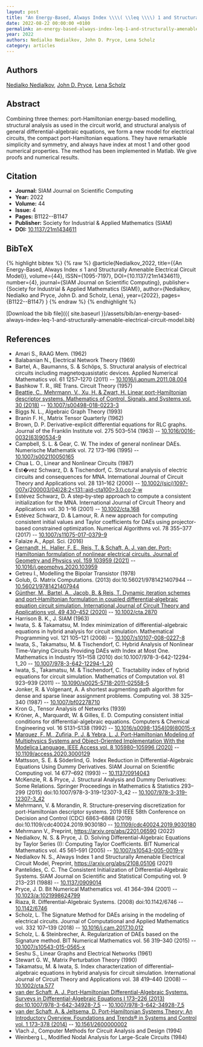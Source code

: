 ```yaml
---
layout: post
title: "An Energy-Based, Always Index \\\\( \\leq \\\\) 1 and Structurally Amenable Electrical Circuit Model"
date: 2022-08-22 00:00:00 +0100
permalink: an-energy-based-always-index-leq-1-and-structurally-amenable-electrical-circuit-model
year: 2022
authors: Nedialko Nedialkov, John D. Pryce, Lena Scholz
category: articles
---
```

 
## Authors
[Nedialko Nedialkov](authors/nedialko-nedialkov), [John D. Pryce](authors/john-d-pryce), [Lena Scholz](authors/lena-scholz)
 
## Abstract
Combining three themes: port-Hamiltonian energy-based modelling, structural analysis as used in the circuit world, and structural analysis of general differential-algebraic equations, we form a new model for electrical circuits, the compact port-Hamiltonian equations. They have remarkable simplicity and symmetry, and always have index at most 1 and other good numerical properties. The method has been implemented in Matlab. We give proofs and numerical results.
 
## Citation
- **Journal:** SIAM Journal on Scientific Computing
- **Year:** 2022
- **Volume:** 44
- **Issue:** 4
- **Pages:** B1122--B1147
- **Publisher:** Society for Industrial & Applied Mathematics (SIAM)
- **DOI:** [10.1137/21m1434611](https://doi.org/10.1137/21m1434611)
 
## BibTeX
{% highlight bibtex %}
{% raw %}
@article{Nedialkov_2022,
  title={{An Energy-Based, Always Index $\leq$ 1 and Structurally Amenable Electrical Circuit Model}},
  volume={44},
  ISSN={1095-7197},
  DOI={10.1137/21m1434611},
  number={4},
  journal={SIAM Journal on Scientific Computing},
  publisher={Society for Industrial & Applied Mathematics (SIAM)},
  author={Nedialkov, Nedialko and Pryce, John D. and Scholz, Lena},
  year={2022},
  pages={B1122--B1147}
}
{% endraw %}
{% endhighlight %}
 
[Download the bib file]({{ site.baseurl }}/assets/bib/an-energy-based-always-index-leq-1-and-structurally-amenable-electrical-circuit-model.bib)
 
## References
- Amari S., RAAG Mem. (1962)
- Balabanian N., Electrical Network Theory (1969)
- Bartel, A., Baumanns, S. & Schöps, S. Structural analysis of electrical circuits including magnetoquasistatic devices. Applied Numerical Mathematics vol. 61 1257–1270 (2011) -- [10.1016/j.apnum.2011.08.004](https://doi.org/10.1016/j.apnum.2011.08.004)
- Bashkow T. R., IRE Trans. Circuit Theory (1957)
- [Beattie, C., Mehrmann, V., Xu, H. & Zwart, H. Linear port-Hamiltonian descriptor systems. Mathematics of Control, Signals, and Systems vol. 30 (2018)](linear-port-hamiltonian-descriptor-systems) -- [10.1007/s00498-018-0223-3](https://doi.org/10.1007/s00498-018-0223-3)
- Biggs N. L., Algebraic Graph Theory (1993)
- Branin F. H., Matrix Tensor Quarterly (1962)
- Brown, D. P. Derivative-explicit differential equations for RLC graphs. Journal of the Franklin Institute vol. 275 503–514 (1963) -- [10.1016/0016-0032(63)90534-9](https://doi.org/10.1016/0016-0032(63)90534-9)
- Campbell, S. L. & Gear, C. W. The index of general nonlinear DAEs. Numerische Mathematik vol. 72 173–196 (1995) -- [10.1007/s002110050165](https://doi.org/10.1007/s002110050165)
- Chua L. O., Linear and Nonlinear Circuits (1987)
- Est�vez Schwarz, D. & Tischendorf, C. Structural analysis of electric circuits and consequences for MNA. International Journal of Circuit Theory and Applications vol. 28 131–162 (2000) -- [10.1002/(sici)1097-007x(200003/04)28:2<131::aid-cta100>3.0.co;2-w](https://doi.org/10.1002/(sici)1097-007x(200003/04)28:2<131::aid-cta100>3.0.co;2-w)
- Estévez Schwarz, D. A step‐by‐step approach to compute a consistent initialization for the MNA. International Journal of Circuit Theory and Applications vol. 30 1–16 (2001) -- [10.1002/cta.168](https://doi.org/10.1002/cta.168)
- Estévez Schwarz, D. & Lamour, R. A new approach for computing consistent initial values and Taylor coefficients for DAEs using projector-based constrained optimization. Numerical Algorithms vol. 78 355–377 (2017) -- [10.1007/s11075-017-0379-9](https://doi.org/10.1007/s11075-017-0379-9)
- Falaize A., Appl. Sci. (2016)
- [Gernandt, H., Haller, F. E., Reis, T. & Schaft, A. J. van der. Port-Hamiltonian formulation of nonlinear electrical circuits. Journal of Geometry and Physics vol. 159 103959 (2021)](port-hamiltonian-formulation-of-nonlinear-electrical-circuits) -- [10.1016/j.geomphys.2020.103959](https://doi.org/10.1016/j.geomphys.2020.103959)
- Getreu I., Modelling the Bipolar Transistor (1978)
- Golub, G. Matrix Computations. (2013) doi:10.56021/9781421407944 -- [10.56021/9781421407944](https://doi.org/10.56021/9781421407944)
- [Günther, M., Bartel, A., Jacob, B. & Reis, T. Dynamic iteration schemes and port‐Hamiltonian formulation in coupled differential‐algebraic equation circuit simulation. International Journal of Circuit Theory and Applications vol. 49 430–452 (2020)](dynamic-iteration-schemes-and-port-hamiltonian-formulation-in-coupled-differential-algebraic-equation-circuit-simulation) -- [10.1002/cta.2870](https://doi.org/10.1002/cta.2870)
- Harrison B. K., J. SIAM (1963)
- Iwata, S. & Takamatsu, M. Index minimization of differential-algebraic equations in hybrid analysis for circuit simulation. Mathematical Programming vol. 121 105–121 (2008) -- [10.1007/s10107-008-0227-8](https://doi.org/10.1007/s10107-008-0227-8)
- Iwata, S., Takamatsu, M. & Tischendorf, C. Hybrid Analysis of Nonlinear Time-Varying Circuits Providing DAEs with Index at Most One. Mathematics in Industry 151–158 (2010) doi:10.1007/978-3-642-12294-1_20 -- [10.1007/978-3-642-12294-1_20](https://doi.org/10.1007/978-3-642-12294-1_20)
- Iwata, S., Takamatsu, M. & Tischendorf, C. Tractability index of hybrid equations for circuit simulation. Mathematics of Computation vol. 81 923–939 (2011) -- [10.1090/s0025-5718-2011-02558-5](https://doi.org/10.1090/s0025-5718-2011-02558-5)
- Jonker, R. & Volgenant, A. A shortest augmenting path algorithm for dense and sparse linear assignment problems. Computing vol. 38 325–340 (1987) -- [10.1007/bf02278710](https://doi.org/10.1007/bf02278710)
- Kron G., Tensor Analysis of Networks (1939)
- Kröner, A., Marquardt, W. & Gilles, E. D. Computing consistent initial conditions for differential-algebraic equations. Computers &amp; Chemical Engineering vol. 16 S131–S138 (1992) -- [10.1016/s0098-1354(09)80015-x](https://doi.org/10.1016/s0098-1354(09)80015-x)
- [Marquez, F. M., Zufiria, P. J. & Yebra, L. J. Port-Hamiltonian Modeling of Multiphysics Systems and Object-Oriented Implementation With the Modelica Language. IEEE Access vol. 8 105980–105996 (2020)](port-hamiltonian-modeling-of-multiphysics-systems-and-object-oriented-implementation-with-the-modelica-language) -- [10.1109/access.2020.3000129](https://doi.org/10.1109/access.2020.3000129)
- Mattsson, S. E. & Söderlind, G. Index Reduction in Differential-Algebraic Equations Using Dummy Derivatives. SIAM Journal on Scientific Computing vol. 14 677–692 (1993) -- [10.1137/0914043](https://doi.org/10.1137/0914043)
- McKenzie, R. & Pryce, J. Structural Analysis and Dummy Derivatives: Some Relations. Springer Proceedings in Mathematics &amp; Statistics 293–299 (2015) doi:10.1007/978-3-319-12307-3_42 -- [10.1007/978-3-319-12307-3_42](https://doi.org/10.1007/978-3-319-12307-3_42)
- Mehrmann, V. & Morandin, R. Structure-preserving discretization for port-Hamiltonian descriptor systems. 2019 IEEE 58th Conference on Decision and Control (CDC) 6863–6868 (2019) doi:10.1109/cdc40024.2019.9030180 -- [10.1109/cdc40024.2019.9030180](https://doi.org/10.1109/cdc40024.2019.9030180)
- Mehrmann V., Preprint, https://arxiv.org/abs/2201.06590 (2022)
- Nedialkov, N. S. & Pryce, J. D. Solving Differential-Algebraic Equations by Taylor Series (I): Computing Taylor Coefficients. BIT Numerical Mathematics vol. 45 561–591 (2005) -- [10.1007/s10543-005-0019-y](https://doi.org/10.1007/s10543-005-0019-y)
- Nedialkov N. S., Always Index $1$ and Structurally Amenable Electrical Circuit Model, Preprint, https://arxiv.org/abs/2108.05106 (2021)
- Pantelides, C. C. The Consistent Initialization of Differential-Algebraic Systems. SIAM Journal on Scientific and Statistical Computing vol. 9 213–231 (1988) -- [10.1137/0909014](https://doi.org/10.1137/0909014)
- Pryce, J. D. Bit Numerical Mathematics vol. 41 364–394 (2001) -- [10.1023/a:1021998624799](https://doi.org/10.1023/a:1021998624799)
- Riaza, R. Differential-Algebraic Systems. (2008) doi:10.1142/6746 -- [10.1142/6746](https://doi.org/10.1142/6746)
- Scholz, L. The Signature Method for DAEs arising in the modeling of electrical circuits. Journal of Computational and Applied Mathematics vol. 332 107–139 (2018) -- [10.1016/j.cam.2017.10.012](https://doi.org/10.1016/j.cam.2017.10.012)
- Scholz, L. & Steinbrecher, A. Regularization of DAEs based on the Signature method. BIT Numerical Mathematics vol. 56 319–340 (2015) -- [10.1007/s10543-015-0565-x](https://doi.org/10.1007/s10543-015-0565-x)
- Seshu S., Linear Graphs and Electrical Networks (1961)
- Stewart G. W., Matrix Perturbation Theory (1990)
- Takamatsu, M. & Iwata, S. Index characterization of differential–algebraic equations in hybrid analysis for circuit simulation. International Journal of Circuit Theory and Applications vol. 38 419–440 (2008) -- [10.1002/cta.577](https://doi.org/10.1002/cta.577)
- [van der Schaft, A. J. Port-Hamiltonian Differential-Algebraic Systems. Surveys in Differential-Algebraic Equations I 173–226 (2013) doi:10.1007/978-3-642-34928-7_5](port-hamiltonian-differential-algebraic-systems) -- [10.1007/978-3-642-34928-7_5](https://doi.org/10.1007/978-3-642-34928-7_5)
- [van der Schaft, A. & Jeltsema, D. Port-Hamiltonian Systems Theory: An Introductory Overview. Foundations and Trends® in Systems and Control vol. 1 173–378 (2014)](port-hamiltonian-systems-theory-an-introductory-overview) -- [10.1561/2600000002](https://doi.org/10.1561/2600000002)
- Vlach J., Computer Methods for Circuit Analysis and Design (1994)
- Weinberg L., Modified Nodal Analysis for Large-Scale Circuits (1984)

